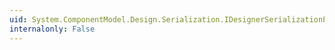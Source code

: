 ```yaml
---
uid: System.ComponentModel.Design.Serialization.IDesignerSerializationProvider
internalonly: False
---
```

